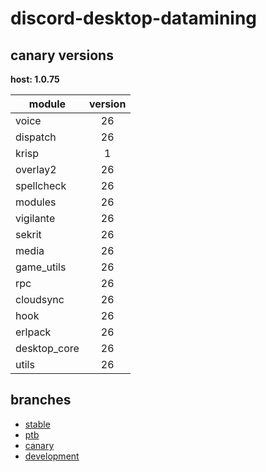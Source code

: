 # discord-desktop-datamining

## canary versions

**host: 1.0.75**

| module | version |
| ------ | :-----: |
| voice | 26 |
| dispatch | 26 |
| krisp | 1 |
| overlay2 | 26 |
| spellcheck | 26 |
| modules | 26 |
| vigilante | 26 |
| sekrit | 26 |
| media | 26 |
| game_utils | 26 |
| rpc | 26 |
| cloudsync | 26 |
| hook | 26 |
| erlpack | 26 |
| desktop_core | 26 |
| utils | 26 |

## branches

- [stable](https://github.com/OpenAsar/discord-desktop-datamining/tree/stable)
- [ptb](https://github.com/OpenAsar/discord-desktop-datamining/tree/ptb)
- [canary](https://github.com/OpenAsar/discord-desktop-datamining/tree/canary)
- [development](https://github.com/OpenAsar/discord-desktop-datamining/tree/development)